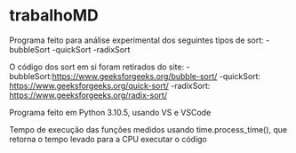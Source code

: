 # trabalhoMD
Programa feito para análise experimental dos seguintes tipos de sort:
-bubbleSort
-quickSort
-radixSort

O código dos sort em si foram retirados do site:
-bubbleSort:https://www.geeksforgeeks.org/bubble-sort/
-quickSort: https://www.geeksforgeeks.org/quick-sort/
-radixSort: https://www.geeksforgeeks.org/radix-sort/

Programa feito em Python 3.10.5, usando VS e VSCode

Tempo de execução das funções medidos usando time.process_time(), que retorna o tempo levado para a CPU executar o código
